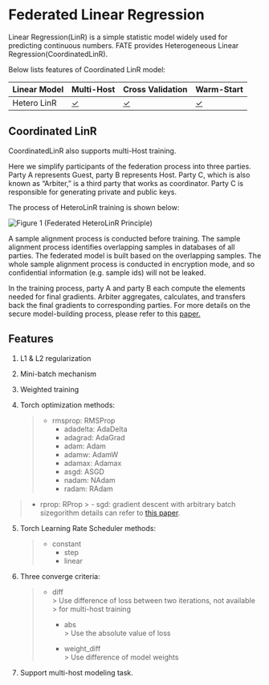 # Federated Linear Regression

Linear Regression(LinR) is a simple statistic model widely used for
predicting continuous numbers. FATE provides Heterogeneous Linear
Regression(CoordinatedLinR).

Below lists features of Coordinated LinR model:

| Linear Model    	 | Multi-Host                                                                   	 | Cross Validation                                                 	     | Warm-Start                                                    |
|-------------------|--------------------------------------------------------------------------------|------------------------------------------------------------------------|---------------------------------------------------------------|
| Hetero LinR     	 | [&check;](../../../examples/pipeline/coordinated_linr/test_linr_multi_host.py) | [&check;](../../../examples/pipeline/coordinated_linr/test_linr_cv.py) | [&check;](../../../examples/pipeline/test_linr_warm_start.py) |

## Coordinated LinR

CoordinatedLinR also supports multi-Host training.

Here we simplify participants of the federation process into three
parties. Party A represents Guest, party B represents Host. Party C,
which is also known as “Arbiter,” is a third party that works as
coordinator. Party C is responsible for generating private and public
keys.

The process of HeteroLinR training is shown below:

![Figure 1 (Federated HeteroLinR
Principle)](../images/HeteroLinR.png)

A sample alignment process is conducted before training. The sample
alignment process identifies overlapping samples in databases of all
parties. The federated model is built based on the overlapping samples.
The whole sample alignment process is conducted in encryption mode, and
so confidential information (e.g. sample ids) will not be leaked.

In the training process, party A and party B each compute the elements
needed for final gradients. Arbiter aggregates, calculates, and
transfers back the final gradients to corresponding parties. For more
details on the secure model-building process, please refer to this
[paper.](https://arxiv.org/pdf/1902.04885.pdf)

## Features

1. L1 & L2 regularization

2. Mini-batch mechanism

3. Weighted training

4. Torch optimization methods:

   > - rmsprop: RMSProp
   >   - adadelta: AdaDelta
   >   - adagrad: AdaGrad
   >   - adam: Adam
   >   - adamw: AdamW
   >   - adamax: Adamax
   >   - asgd: ASGD
   >   - nadam: NAdam
   >   - radam: RAdam

> - rprop: RProp
    >     - sgd: gradient descent with arbitrary batch sizegorithm details can refer
    to [this paper](https://arxiv.org/abs/1912.00513v2).

5. Torch Learning Rate Scheduler methods:
   > - constant
   >   - step
   >   - linear
6. Three converge criteria:

   > - diff  
       >     Use difference of loss between two iterations, not available
       >     for multi-host training
   >
   >   - abs  
         >     Use the absolute value of loss
   >
   >   - weight\_diff  
         >     Use difference of model weights

5. Support multi-host modeling task.
